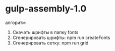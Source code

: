 # gulp-assembly-1.0

алгоритм 
1. Скачать шрифты в папку fonts
2. Сгенерировать шрифты:  npm run createFonts
3. Сгенерировать сетку:   npm run grid